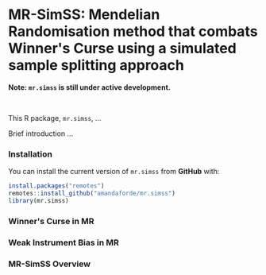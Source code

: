 # MR-SimSS: Mendelian Randomisation method that combats Winner's Curse using a simulated sample splitting approach

**Note: `mr.simss` is still under active development.** 

<br>

This R package, `mr.simss`, ...

Brief introduction ...


### Installation

You can install the current version of `mr.simss` from **GitHub** with:

``` r
install.packages("remotes")
remotes::install_github("amandaforde/mr.simss")
library(mr.simss)
```


### Winner's Curse in MR 




### Weak Instrument Bias in MR




### MR-SimSS Overview 



